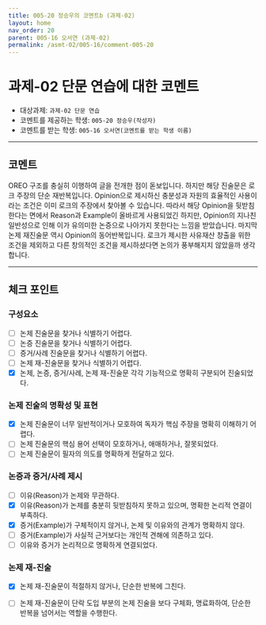 ```yaml
---
title: 005-20 정승우의 코멘트b (과제-02) 
layout: home
nav_order: 20
parent: 005-16 오서연 (과제-02)
permalink: /asmt-02/005-16/comment-005-20
---
```


# 과제-02 단문 연습에 대한 코멘트

- 대상과제: `과제-02 단문 연습`
- 코멘트를 제공하는 학생: `005-20 정승우(작성자)` 
- 코멘트를 받는 학생: `005-16 오서연(코멘트를 받는 학생 이름)` 

---

## 코멘트

OREO 구조를 충실히 이행하여 글을 전개한 점이 돋보입니다. 하지만 해당 진술문은 로크 주장의 단순 재반복입니다. Opinion으로 제시하신 충분성과 자원의 효율적인 사용이라는 조건은 이미 로크의 주장에서 찾아볼 수 있습니다. 따라서 해당 Opinion을 뒷받침한다는 면에서 Reason과 Example이 올바르게 사용되었긴 하지만, Opinion의 지나친 일반성으로 인해 이가 유의미한 논증으로 나아가지 못한다는 느낌을 받았습니다. 마지막 논제 재진술문 역시 Opinion의 동어반복입니다. 로크가 제시한 사유재산 창출을 위한 조건을 제외하고 다른 창의적인 조건을 제시하셨다면 논의가 풍부해지지 않았을까 생각합니다. 

---

## 체크 포인트

### **구성요소**
- [ ] 논제 진술문을 찾거나 식별하기 어렵다.
- [ ] 논증 진술문을 찾거나 식별하기 어렵다.
- [ ] 증거/사례 진술문을 찾거나 식별하기 어렵다.
- [ ] 논제 재-진술문을 찾거나 식별하기 어렵다.
- [x] 논제, 논증, 증거/사례, 논제 재-진술문 각각 기능적으로 명확히 구분되어 진술되었다.

### **논제 진술의 명확성 및 표현**  
- [x] 논제 진술문이 너무 일반적이거나 모호하여 독자가 핵심 주장을 명확히 이해하기 어렵다.  
- [ ] 논제 진술문의 핵심 용어 선택이 모호하거나, 애매하거나, 잘못되었다.  
- [ ] 논제 진술문이 필자의 의도를 명확하게 전달하고 있다.  

### **논증과 증거/사례 제시**  
- [ ] 이유(Reason)가 논제와 무관하다.
- [x] 이유(Reason)가 논제를 충분히 뒷받침하지 못하고 있으며, 명확한 논리적 연결이 부족하다.  
- [x] 증거(Example)가 구체적이지 않거나, 논제 및 이유와의 관계가 명확하지 않다. 
- [ ] 증거(Example)가 사실적 근거보다는 개인적 견해에 의존하고 있다.  
- [ ] 이유와 증거가 논리적으로 명확하게 연결되었다.  

### **논제 재-진술**  
- [x] 논제 재-진술문이 적절하지 않거나, 단순한 반복에 그친다.   
- [ ] 논제 재-진술문이 단락 도입 부분의 논제 진술을 보다 구체화, 명료화하여, 단순한 반복을 넘어서는 역할을 수행한다.  

